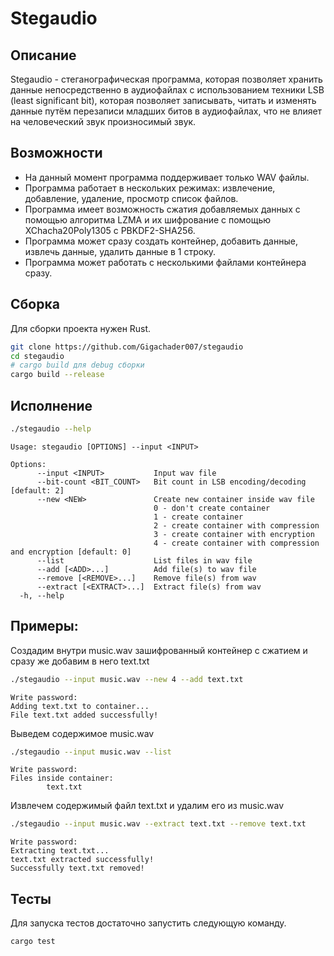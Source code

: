 # Stegaudio

## Описание

Stegaudio - стеганографическая программа, которая позволяет хранить данные непосредственно в аудиофайлах с использованием техники LSB (least significant bit), которая позволяет записывать, читать и изменять данные путём перезаписи младших битов в аудиофайлах, что не влияет на человеческий звук произносимый звук.

## Возможности

- На данный момент программа поддерживает только WAV файлы.
- Программа работает в нескольких режимах: извлечение, добавление, удаление, просмотр список файлов.
- Программа имеет возможность сжатия добавляемых данных с помощью алгоритма LZMA и их шифрование с помощью XChacha20Poly1305 с PBKDF2-SHA256.
- Программа может сразу создать контейнер, добавить данные, извлечь данные, удалить данные в 1 строку.
- Программа может работать с несколькими файлами контейнера сразу.

## Сборка

Для сборки проекта нужен Rust.

```bash
git clone https://github.com/Gigachader007/stegaudio
cd stegaudio
# cargo build для debug сборки
cargo build --release
```

## Исполнение

```bash
./stegaudio --help
```

```
Usage: stegaudio [OPTIONS] --input <INPUT>

Options:
      --input <INPUT>           Input wav file
      --bit-count <BIT_COUNT>   Bit count in LSB encoding/decoding [default: 2]
      --new <NEW>               Create new container inside wav file
                                0 - don't create container
                                1 - create container
                                2 - create container with compression
                                3 - create container with encryption
                                4 - create container with compression and encryption [default: 0]
      --list                    List files in wav file
      --add [<ADD>...]          Add file(s) to wav file
      --remove [<REMOVE>...]    Remove file(s) from wav
      --extract [<EXTRACT>...]  Extract file(s) from wav
  -h, --help
```

## Примеры:

Создадим внутри music.wav зашифрованный контейнер с сжатием и сразу же добавим в него text.txt

```bash
./stegaudio --input music.wav --new 4 --add text.txt
```

```
Write password: 
Adding text.txt to container...
File text.txt added successfully!
```

Выведем содержимое music.wav

```bash
./stegaudio --input music.wav --list
```

```
Write password: 
Files inside container: 
        text.txt

```

Извлечем содержимый файл text.txt и удалим его из music.wav
```bash
./stegaudio --input music.wav --extract text.txt --remove text.txt
```

```
Write password: 
Extracting text.txt...
text.txt extracted successfully!
Successfully text.txt removed!
```

## Тесты
Для запуска тестов достаточно запустить следующую команду.

```bash 
cargo test
```